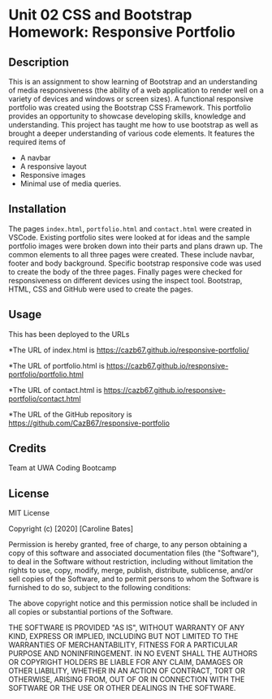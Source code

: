 
# Unit 02 CSS and Bootstrap Homework: Responsive Portfolio

## Description
This is an assignment to show learning of Bootstrap and an understanding of media responsiveness (the ability of a web application to render well on a variety of devices and windows or screen sizes). A functional responsive portfolio was created using the Bootstrap CSS Framework. This portfolio provides an opportunity to showcase developing skills, knowledge and understanding. This project has taught me how to use bootstrap as well as brought a deeper understanding of various code elements. It features the required items of
* A navbar 
* A responsive layout
* Responsive images
* Minimal use of media queries.

## Installation
The pages `index.html`, `portfolio.html` and `contact.html` were created in VSCode. Existing portfolio sites were looked at for ideas and the sample portfolio images were broken down into their parts and plans drawn up. The common elements to all three pages were created. These include navbar, footer and body background. Specific bootstrap responsive code was used to create the body of the three pages. Finally pages were checked for responsiveness on different devices using the inspect tool. Bootstrap, HTML, CSS and GitHub were used to create the pages.


## Usage
This has been deployed to the URLs 

*The URL of index.html is https://cazb67.github.io/responsive-portfolio/

*The URL of portfolio.html is https://cazb67.github.io/responsive-portfolio/portfolio.html

*The URL of contact.html is  https://cazb67.github.io/responsive-portfolio/contact.html

*The URL of the GitHub repository is https://github.com/CazB67/responsive-portfolio


## Credits
Team at UWA Coding Bootcamp

## License
MIT License

Copyright (c) [2020] [Caroline Bates]

Permission is hereby granted, free of charge, to any person obtaining a copy
of this software and associated documentation files (the "Software"), to deal
in the Software without restriction, including without limitation the rights
to use, copy, modify, merge, publish, distribute, sublicense, and/or sell
copies of the Software, and to permit persons to whom the Software is
furnished to do so, subject to the following conditions:

The above copyright notice and this permission notice shall be included in all
copies or substantial portions of the Software.

THE SOFTWARE IS PROVIDED "AS IS", WITHOUT WARRANTY OF ANY KIND, EXPRESS OR
IMPLIED, INCLUDING BUT NOT LIMITED TO THE WARRANTIES OF MERCHANTABILITY,
FITNESS FOR A PARTICULAR PURPOSE AND NONINFRINGEMENT. IN NO EVENT SHALL THE
AUTHORS OR COPYRIGHT HOLDERS BE LIABLE FOR ANY CLAIM, DAMAGES OR OTHER
LIABILITY, WHETHER IN AN ACTION OF CONTRACT, TORT OR OTHERWISE, ARISING FROM,
OUT OF OR IN CONNECTION WITH THE SOFTWARE OR THE USE OR OTHER DEALINGS IN THE
SOFTWARE.